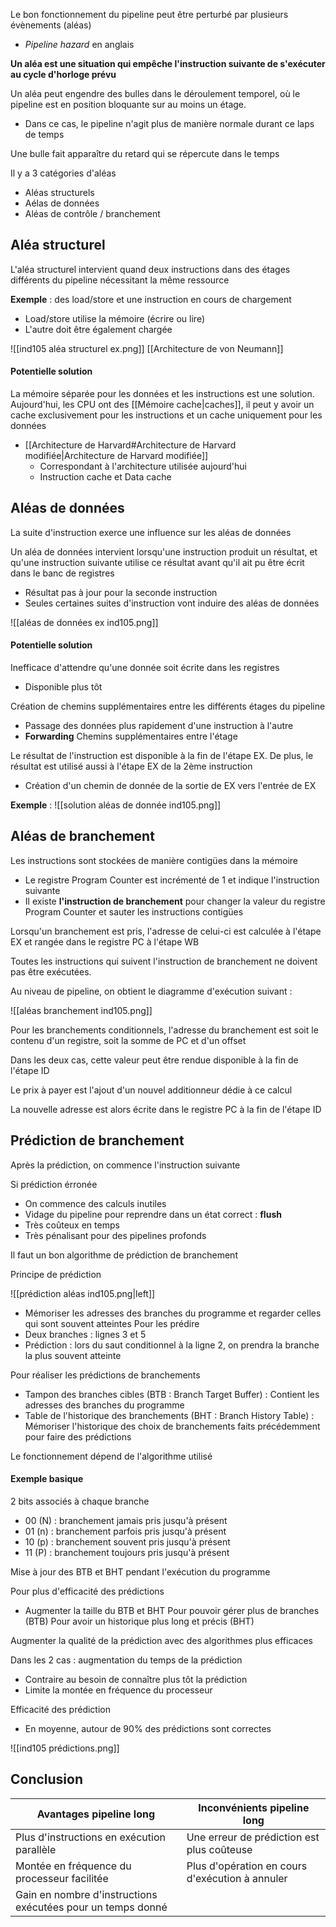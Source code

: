 
Le bon fonctionnement du pipeline peut être perturbé par plusieurs évènements (aléas)
-  *Pipeline hazard* en anglais

**Un aléa est une situation qui empêche l'instruction suivante de s'exécuter au cycle d'horloge prévu**

Un aléa peut engendre des bulles dans le déroulement temporel, où le pipeline est en position bloquante sur au moins un étage. 
-  Dans ce cas, le pipeline n'agit plus de manière normale durant ce laps de temps

Une bulle fait apparaître du retard qui se répercute dans le temps

Il y a 3 catégories d'aléas

-  Aléas structurels
-  Aélas de données
-  Aléas de contrôle / branchement

## Aléa structurel

L'aléa structurel intervient quand deux instructions dans des étages différents du pipeline nécessitant la même ressource

**Exemple** : des load/store et une instruction en cours de chargement
-  Load/store utilise la mémoire (écrire ou lire)
-  L'autre doit être également chargée

![[ind105 aléa structurel ex.png]]
[[Architecture de von Neumann]]

#### Potentielle solution

La mémoire séparée pour les données et les instructions est une solution. Aujourd'hui, les CPU ont des [[Mémoire cache|caches]], il peut y avoir un cache exclusivement pour les instructions et un cache uniquement pour les données
-  [[Architecture de Harvard#Architecture de Harvard modifiée|Architecture de Harvard modifiée]]
	 -  Correspondant à l'architecture utilisée aujourd'hui
	 -  Instruction cache et Data cache

## Aléas de données

La suite d'instruction exerce une influence sur les aléas de données

Un aléa de données intervient lorsqu'une instruction produit un résultat, et qu'une instruction suivante utilise ce résultat avant qu'il ait pu être écrit dans le banc de registres
-  Résultat pas à jour pour la seconde instruction
-  Seules certaines suites d'instruction vont induire des aléas de données

![[aléas de données ex ind105.png]]

#### Potentielle solution

Inefficace d'attendre qu'une donnée soit écrite dans les registres
-  Disponible plus tôt

Création de chemins supplémentaires entre les différents étages du pipeline
-  Passage des données plus rapidement d'une instruction à l'autre
-  **Forwarding**
	Chemins supplémentaires entre l'étage

Le résultat de l'instruction est disponible à la fin de l'étape EX. De plus, le résultat est utilisé aussi à l'étape EX de la 2ème instruction
-  Création d'un chemin de donnée de la sortie de EX vers l'entrée de EX

**Exemple** : 
![[solution aléas de donnée ind105.png]]


## Aléas de branchement

Les instructions sont stockées de manière contigües dans la mémoire

-  Le registre Program Counter est incrémenté de 1 et indique l'instruction suivante
-  Il existe **l'instruction de branchement** pour changer la valeur du registre Program Counter et sauter les instructions contigües

Lorsqu'un branchement est pris, l'adresse de celui-ci est calculée à l'étape EX et rangée dans le registre PC à l'étape WB

Toutes les instructions qui suivent l'instruction de branchement ne doivent pas être exécutées. 

Au niveau de pipeline, on obtient le diagramme d'exécution suivant : 

![[aléas branchement ind105.png]]

Pour les branchements conditionnels, l'adresse du branchement est soit le contenu d'un registre, soit la somme de PC et d'un offset

Dans les deux cas, cette valeur peut être rendue disponible à la fin de l'étape ID

Le prix à payer est l'ajout d'un nouvel additionneur dédie à ce calcul

La nouvelle adresse est alors écrite dans le registre PC à la fin de l'étape ID

## Prédiction de branchement

Après la prédiction, on commence l'instruction suivante

Si prédiction érronée

-  On commence des calculs inutiles
-  Vidage du pipeline pour reprendre dans un état correct : **flush**
-  Très coûteux en temps
-  Très pénalisant pour des pipelines profonds

Il faut un bon algorithme de prédiction de branchement

Principe de prédiction

![[prédiction aléas ind105.png|left]]

-  Mémoriser les adresses des branches du programme et regarder celles qui sont souvent atteintes
	Pour les prédire
-  Deux branches : lignes 3 et 5
-  Prédiction : lors du saut conditionnel à la ligne 2, on prendra la branche la plus souvent atteinte

Pour réaliser les prédictions de branchements
-  Tampon des branches cibles (BTB : Branch Target Buffer) : Contient les adresses des branches du programme
-  Table de l'historique des branchements (BHT : Branch History Table) : Mémoriser l'historique des choix de branchements faits précédemment pour faire des prédictions

Le fonctionnement dépend de l'algorithme utilisé

#### Exemple basique

2 bits associés à chaque branche

-  00 (N) : branchement jamais pris jusqu'à présent
-  01 (n) : branchement parfois pris jusqu'à présent
-  10 (p) : branchement souvent pris jusqu'à présent
-  11 (P) : branchement toujours pris jusqu'à présent

Mise à jour des BTB et BHT pendant l'exécution du programme

Pour plus d'efficacité des prédictions
-  Augmenter la taille du BTB et BHT
	Pour pouvoir gérer plus de branches (BTB)
	Pour avoir un historique plus long et précis (BHT)

Augmenter la qualité de la prédiction avec des algorithmes plus efficaces

Dans les 2 cas : augmentation du temps de la prédiction
-  Contraire au besoin de connaître plus tôt la prédiction
-  Limite la montée en fréquence du processeur

Efficacité des prédiction
-  En moyenne, autour de 90% des prédictions sont correctes

![[ind105 prédictions.png]]


## Conclusion

| Avantages pipeline long                                     | Inconvénients pipeline long                     |
| ----------------------------------------------------------- | ----------------------------------------------- |
| Plus d'instructions en exécution parallèle                  | Une erreur de prédiction est plus coûteuse      |
| Montée en fréquence du processeur facilitée                 | Plus d'opération en cours d'exécution à annuler |
| Gain en nombre d'instructions exécutées pour un temps donné |                                                 |
